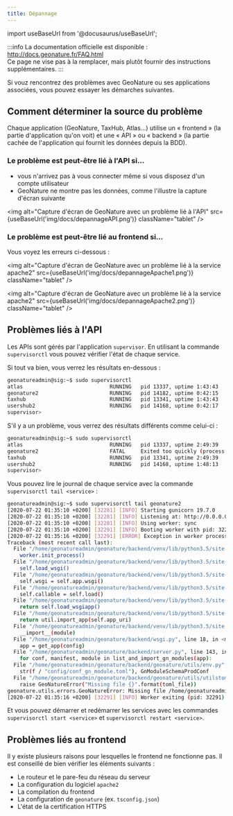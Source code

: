 ```yaml
---
title: Dépannage
---
```

import useBaseUrl from '@docusaurus/useBaseUrl';

:::info
La documentation officielle est disponible : http://docs.geonature.fr/FAQ.html  
Ce page ne vise pas à la remplacer, mais plutôt fournir des instructions supplémentaires.
:::

Si vouz rencontrez des problèmes avec GeoNature ou ses applications associées, vous pouvez essayer les démarches suivantes.

## Comment déterminer la source du problème

Chaque application (GeoNature, TaxHub, Atlas…) utilise un « frontend » (la partie d'application qu'on voit) et une « API » ou « backend » (la partie cachée de l'application qui fournit les données depuis la BDD).

### Le problème est peut-être lié à l'API si…

* vous n'arrivez pas à vous connecter même si vous disposez d'un compte utilisateur
* GeoNature ne montre pas les données, comme l'illustre la capture d'écran suivante

<img alt="Capture d'écran de GeoNature avec un problème lié à l'API" src={useBaseUrl('img/docs/depannageAPI.png')} className="tablet" />

### Le problème est peut-être lié au frontend si…

Vous voyez les erreurs ci-dessous :

<img alt="Capture d'écran de GeoNature avec un problème lié à la service apache2" src={useBaseUrl('img/docs/depannageApache1.png')} className="tablet" />

<img alt="Capture d'écran de GeoNature avec un problème lié à la service apache2" src={useBaseUrl('img/docs/depannageApache2.png')} className="tablet" />

## Problèmes liés à l'API

Les APIs sont gérés par l'application `supervisor`. En utilisant la commande `supervisorctl` vous pouvez vérifier l'état de chaque service.

Si tout va bien, vous verrez les résultats en-dessous :

```bash
geonatureadmin@sig:~$ sudo supervisorctl
atlas                            RUNNING   pid 13337, uptime 1:43:43
geonature2                       RUNNING   pid 14182, uptime 0:42:15
taxhub                           RUNNING   pid 13341, uptime 1:43:43
usershub2                        RUNNING   pid 14168, uptime 0:42:17
supervisor>
```

S'il y a un problème, vous verrez des résultats différents comme celui-ci :

```bash
geonatureadmin@sig:~$ sudo supervisorctl
atlas                            RUNNING   pid 13337, uptime 2:49:39
geonature2                       FATAL     Exited too quickly (process log may have details)
taxhub                           RUNNING   pid 13341, uptime 2:49:39
usershub2                        RUNNING   pid 14168, uptime 1:48:13
supervisor>
```

Vous pouvez lire le journal de chaque service avec la commande `supervisorctl tail <service>` :

```bash
geonatureadmin@sig:~$ sudo supervisorctl tail geonature2
[2020-07-22 01:35:10 +0200] [32281] [INFO] Starting gunicorn 19.7.0
[2020-07-22 01:35:10 +0200] [32281] [INFO] Listening at: http://0.0.0.0:8000 (32281)
[2020-07-22 01:35:10 +0200] [32281] [INFO] Using worker: sync
[2020-07-22 01:35:10 +0200] [32291] [INFO] Booting worker with pid: 32291
[2020-07-22 01:35:16 +0200] [32291] [ERROR] Exception in worker process
Traceback (most recent call last):
  File "/home/geonatureadmin/geonature/backend/venv/lib/python3.5/site-packages/gunicorn/arbiter.py", line 578, in spawn_worker
    worker.init_process()
  File "/home/geonatureadmin/geonature/backend/venv/lib/python3.5/site-packages/gunicorn/workers/base.py", line 126, in init_process
    self.load_wsgi()
  File "/home/geonatureadmin/geonature/backend/venv/lib/python3.5/site-packages/gunicorn/workers/base.py", line 135, in load_wsgi
    self.wsgi = self.app.wsgi()
  File "/home/geonatureadmin/geonature/backend/venv/lib/python3.5/site-packages/gunicorn/app/base.py", line 67, in wsgi
    self.callable = self.load()
  File "/home/geonatureadmin/geonature/backend/venv/lib/python3.5/site-packages/gunicorn/app/wsgiapp.py", line 65, in load
    return self.load_wsgiapp()
  File "/home/geonatureadmin/geonature/backend/venv/lib/python3.5/site-packages/gunicorn/app/wsgiapp.py", line 52, in load_wsgiapp
    return util.import_app(self.app_uri)
  File "/home/geonatureadmin/geonature/backend/venv/lib/python3.5/site-packages/gunicorn/util.py", line 376, in import_app
    __import__(module)
  File "/home/geonatureadmin/geonature/backend/wsgi.py", line 18, in <module>
    app = get_app(config)
  File "/home/geonatureadmin/geonature/backend/server.py", line 143, in get_app
    for conf, manifest, module in list_and_import_gn_modules(app):
  File "/home/geonatureadmin/geonature/backend/geonature/utils/env.py", line 200, in list_and_import_gn_modules
    str(f / "config/conf_gn_module.toml"), GnModuleSchemaProdConf
  File "/home/geonatureadmin/geonature/backend/geonature/utils/utilstoml.py", line 19, in load_and_validate_toml
    raise GeoNatureError("Missing file {}".format(toml_file))
geonature.utils.errors.GeoNatureError: Missing file /home/geonatureadmin/geonature/external_modules/exports/config/conf_gn_module.toml
[2020-07-22 01:35:16 +0200] [32291] [INFO] Worker exiting (pid: 32291)
```

Et vous pouvez démarrer et redémarrer les services avec les commandes `supervisorctl start <service>` et `supervisorctl restart <service>`.

## Problèmes liés au frontend

Il y existe plusieurs raisons pour lesquelles le frontend ne fonctionne pas. Il est conseillé de bien vérifier les éléments suivants :

* Le routeur et le pare-feu du réseau du serveur
* La configuration du logiciel `apache2`
* La compilation du frontend
* La configuration de `geonature` (ex. `tsconfig.json`)
* L'état de la certification HTTPS
